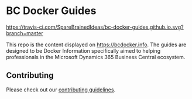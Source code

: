 # BC Docker Guides
https://travis-ci.com/SpareBrainedIdeas/bc-docker-guides.github.io.svg?branch=master

This repo is the content displayed on https://bcdocker.info.  The guides are designed to be Docker Information specifically aimed to helping professionals in the Microsoft Dynamics 365 Business Central ecosystem.

## Contributing

Please check out our [contributing guidelines](https://github.com/SpareBrainedIdeas/bc-docker-guides.github.io/blob/master/CONTRIBUTING.md).
